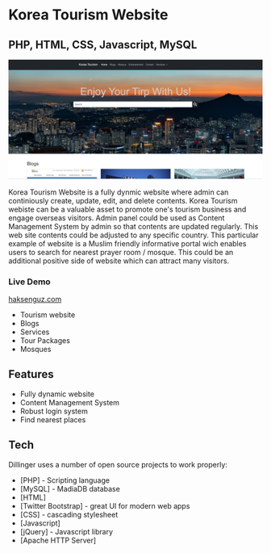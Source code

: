 # Korea Tourism Website
## PHP, HTML, CSS, Javascript, MySQL

![Home](home.png)


Korea Tourism Website is a fully dynmic website where admin can continiously create, update, edit, and delete contents. Korea Tourism webiste can be a valuable asset to promote one's tourism business and engage overseas visitors. Admin panel could be used as Content Management System by admin so that contents are updated regularly. This web site contents could be adjusted to any specific country. This particular example of website is a Muslim friendly informative portal wich enables users to search for nearest prayer room / mosque. This could be an additional positive side of website which can attract many visitors.
### Live Demo
[haksenguz.com](http://haksenguz.com/)
- Tourism website
-  Blogs
- Services
- Tour Packages
- Mosques
## Features

- Fully dynamic website
- Content Management System
- Robust login system
- Find nearest places

## Tech

Dillinger uses a number of open source projects to work properly:

- [PHP] - Scripting language
- [MySQL] - MadiaDB database
- [HTML] 
- [Twitter Bootstrap] - great UI for modern web apps
- [CSS] - cascading stylesheet
- [Javascript]
- [jQuery] - Javascript library
- [Apache HTTP Server]
